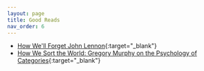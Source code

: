```yaml
---
layout: page
title: Good Reads
nav_order: 6
---
```



+ [How We'll Forget John Lennon](https://web.archive.org/web/20220218084256/https://nautil.us/how-well-forget-john-lennon-7906/){:target="_blank"}
+ [How We Sort the World: Gregory Murphy on the Psychology of Categories](https://thereader.mitpress.mit.edu/how-we-sort-the-world-gregory-murphy-on-the-psychology-of-categories/){:target="_blank"}